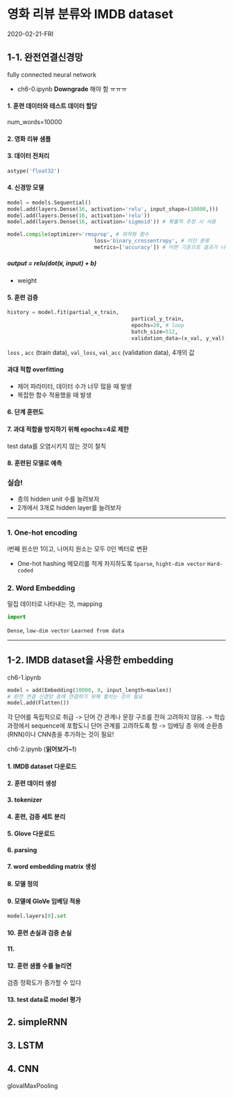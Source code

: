 # 영화 리뷰 분류와 IMDB dataset
2020-02-21-FRI

## 1-1. 완전연결신경망 
fully connected neural network

* ch6-0.ipynb
**Downgrade** 해야 함 ㅠㅠㅠ



#### 1. 훈련 데이터와 테스트 데이터 할당 
num_words=10000

#### 2. 영화 리뷰 샘플

#### 3. 데이터 전처리
```python
astype('float32')
```

#### 4. 신경망 모델
```python
model = models.Sequential()
model.add(layers.Dense(16, activation='relu', input_shape=(10000,)))
model.add(layers.Dense(16, activation='relu'))
model.add(layers.Dense(16, activation='sigmoid')) # 확률적 추정 시 사용

model.compile(optimizer='rmsprop', # 최적화 함수
							loss='binary_crossentropy', # 이진 분류
							metrics=['accuracy']) # 어떤 기준으로 결과가 나온 것을 평가할 것인지
```

##### output = relu(dot(`W`, input) + b)

- weight

#### 5. 훈련 검증
```python
history = model.fit(partial_x_train,
										partical_y_train,
										epochs=20, # loop
										batch_size=512,
										validation_data=(x_val, y_val)) # 검증 데이터 별도로
```
`loss` , `acc` (train data), `val_loss`, `val_acc` (validation data), 4개의 값


#### 과대 적합 overfitting
- 제어 파라미터, 데이터 수가 너무 많을 때 발생
- 복잡한 함수 적용했을 때 발생

#### 6. 단계 훈련도

#### 7. 과대 적합을 방지하기 위해 epochs=4로 제한
test data를 오염시키지 않는 것이 철칙

#### 8. 훈련된 모델로 예측



### 실습!
- 층의 hidden unit 수를 늘려보자
- 2개에서 3개로 hidden layer를 늘려보자



---
### 1. One-hot encoding
i번째 원소만 1이고, 나머지 원소는 모두 0인 벡터로 변환
- One-hot hashing
메모리를 적게 차지하도록 
`Sparse`, `hight-dim vector`
`Hard-coded`

### 2. Word Embedding
밀집 데이터로 나타내는 것, mapping
```python
import 
```
`Dense`, `low-dim vector`
`Learned from data`

---



## 1-2. IMDB dataset을 사용한 embedding
ch6-1.ipynb

```python
model = add(Embedding(10000, 8, input_length=maxlen))
# 완전 연결 신경망 층에 연결하기 위해 펼치는 것이 필요
model.add(Flatten())
```
각 단어를 독립적으로 취급
-> 단어 간 관계나 문장 구조를 전혀 고려하지 않음.
-> 학습 과정에서 sequence에 포함도니 단어 관계를 고려하도록 함
-> 임베딩 층 위에 순환층 (RNN)이나 CNN층을 추가하는 것이 필요!



ch6-2.ipynb (**읽어보기~!**)
#### 1. IMDB dataset 다운로드

#### 2. 훈련 데이터 생성

#### 3. tokenizer

#### 4. 훈련, 검증 세트 분리

#### 5. Glove 다운로드

#### 6. parsing

#### 7. word embedding matrix 생성

#### 8. 모델 정의

#### 9. 모델에 GloVe 임베딩 적용
```python
model.layers[0].set
```

#### 10. 훈련 손실과 검증 손실

#### 11. 

#### 12. 훈련 샘플 수를 늘리면 
검증 정확도가 증가할 수 있다

#### 13. test data로 model 평가



## 2. simpleRNN

## 3. LSTM



## 4. CNN

glovalMaxPooling


























